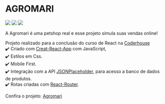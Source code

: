 <h1> AGROMARI</h1>

<div>
<img src="https://img.shields.io/badge/React-20232A?style=for-the-badge&logo=react&logoColor=61DAFB" />
<img src="https://img.shields.io/badge/JavaScript-323330?style=for-the-badge&logo=javascript&logoColor=F7DF1E" />
<img src="https://img.shields.io/badge/CSS-239120?&style=for-the-badge&logo=css3&logoColor=white" />
</div>

<p>A Agromari é uma petshop real e esse projeto simula suas vendas online!</p>

Projeto realizado para a conclusão do curso de React na [Coderhouse](https://coderhouse.com.br)<br>
✔️ Criado com [Creat-React-App](https://creat-react-app.dev) com JavaScript, <br>
✔️ Estilos em Css. <br>
✔️ Mobile First. <br>
✔️ Integração com a API [JSONPlaceholder](https://jsonplaceholder.typicode.com/), para acesso a banco de dados de produtos. <br>
✔️ Rotas criadas com [React-Router](https://reactrouter.com/en/main). <br>

Confira o projeto: [Agromari](https://agromari.vercel.app/)
